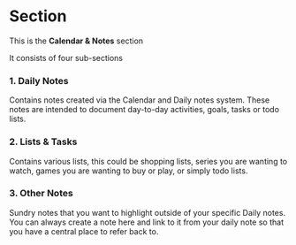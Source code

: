 # Section
This is the **Calendar & Notes** section

It consists of four sub-sections

### 1. Daily Notes
Contains notes created via the Calendar and Daily notes system.  These notes are intended to document day-to-day activities, goals, tasks or todo lists.

### 2. Lists & Tasks
Contains various lists, this could be shopping lists, series you are wanting to watch, games you are wanting to buy or play, or simply todo lists.

### 3. Other Notes
Sundry notes that you want to highlight outside of your specific Daily notes.  You can always create a note here and link to it from your daily note so that you have a central place to refer back to.